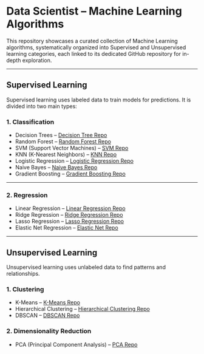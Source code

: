 # Data Scientist – Machine Learning Algorithms

This repository showcases a curated collection of Machine Learning algorithms, systematically organized into Supervised and Unsupervised learning categories, each linked to its dedicated GitHub repository for in-depth exploration.

---

## Supervised Learning
Supervised learning uses labeled data to train models for predictions. It is divided into two main types:

### 1. Classification
- Decision Trees – [Decision Tree Repo](https://github.com/Kesavika-abi/Decision-Tree-Repo)
- Random Forest – [Random Forest Repo](https://github.com/Kesavika-abi/Random-Forest-Repo)
- SVM (Support Vector Machines) – [SVM Repo](https://github.com/Kesavika-abi/SVM-Repo)
- KNN (K-Nearest Neighbors) – [KNN Repo](https://github.com/Kesavika-abi/KNN-Repo)
- Logistic Regression – [Logistic Regression Repo](https://github.com/Kesavika-abi/Logistic-Regression-Repo)
- Naive Bayes – [Naive Bayes Repo](https://github.com/Kesavika-abi/Naive-Bayes-Repo)
- Gradient Boosting – [Gradient Boosting Repo](https://github.com/Kesavika-abi/Gradient-Boosting-Repo)

---

### 2. Regression
- Linear Regression – [Linear Regression Repo](https://github.com/Kesavika-abi/Linear-Regression-Repo)
- Ridge Regression – [Ridge Regression Repo](https://github.com/Kesavika-abi/Ridge-Regression-Repo)
- Lasso Regression – [Lasso Regression Repo](https://github.com/Kesavika-abi/Lasso-Regression-Repo)
- Elastic Net Regression – [Elastic Net Repo](https://github.com/Kesavika-abi/Elastic-Net-Repo)

---

## Unsupervised Learning
Unsupervised learning uses unlabeled data to find patterns and relationships.

### 1. Clustering
- K-Means – [K-Means Repo](https://github.com/YourUsername/KMeans)
- Hierarchical Clustering – [Hierarchical Clustering Repo](https://github.com/YourUsername/HierarchicalClustering)
- DBSCAN – [DBSCAN Repo](https://github.com/YourUsername/DBSCAN)

### 2. Dimensionality Reduction
- PCA (Principal Component Analysis) – [PCA Repo](https://github.com/YourUsername/PCARepo)
